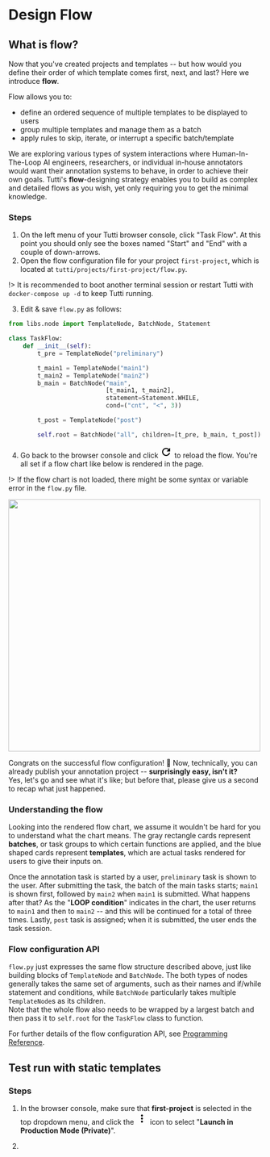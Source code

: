 # Design Flow

## What is flow?

Now that you've created projects and templates -- but how would you define their order of which template comes first, next, and last?
Here we introduce **flow**.

Flow allows you to:
- define an ordered sequence of multiple templates to be displayed to users
- group multiple templates and manage them as a batch
- apply rules to skip, iterate, or interrupt a specific batch/template

We are exploring various types of system interactions where Human-In-The-Loop AI engineers, researchers, or individual in-house annotators would want their annotation systems to behave, in order to achieve their own goals.
Tutti's **flow**-designing strategy enables you to build as complex and detailed flows as you wish, yet only requiring you to get the minimal knowledge.

### Steps

1. On the left menu of your Tutti browser console, click "Task Flow". At this point you should only see the boxes named "Start" and "End" with a couple of down-arrows.
2. Open the flow configuration file for your project `first-project`, which is located at `tutti/projects/first-project/flow.py`.

  !> It is recommended to boot another terminal session or restart Tutti with `docker-compose up -d` to keep Tutti running.

3. Edit & save `flow.py` as follows:

  ```python
  from libs.node import TemplateNode, BatchNode, Statement
  
  class TaskFlow:
      def __init__(self):
          t_pre = TemplateNode("preliminary")
  
          t_main1 = TemplateNode("main1")
          t_main2 = TemplateNode("main2")
          b_main = BatchNode("main",
                             [t_main1, t_main2],
                             statement=Statement.WHILE,
                             cond=("cnt", "<", 3))

          t_post = TemplateNode("post")
  
          self.root = BatchNode("all", children=[t_pre, b_main, t_post])
  ```

4. Go back to the browser console and click <svg width="24" height="24" viewBox="0 0 24 24"><path d="M17.65,6.35C16.2,4.9 14.21,4 12,4A8,8 0 0,0 4,12A8,8 0 0,0 12,20C15.73,20 18.84,17.45 19.73,14H17.65C16.83,16.33 14.61,18 12,18A6,6 0 0,1 6,12A6,6 0 0,1 12,6C13.66,6 15.14,6.69 16.22,7.78L13,11H20V4L17.65,6.35Z" /></svg> to reload the flow.
  You're all set if a flow chart like below is rendered in the page.

  !> If the flow chart is not loaded, there might be some syntax or variable error in the `flow.py` file.

  <img src="./_media/flow.png" width="500" />

Congrats on the successful flow configuration! :tada:
Now, technically, you can already publish your annotation project -- **surprisingly easy, isn't it?**  
Yes, let's go and see what it's like; but before that, please give us a second to recap what just happened.

### Understanding the flow

Looking into the rendered flow chart, we assume it wouldn't be hard for you to understand what the chart means.
The gray rectangle cards represent **batches**, or task groups to which certain functions are applied, and the blue shaped cards represent **templates**, which are actual tasks rendered for users to give their inputs on.

Once the annotation task is started by a user, `preliminary` task is shown to the user.
After submitting the task, the batch of the main tasks starts; `main1` is shown first, followed by `main2` when `main1` is submitted.
What happens after that?
As the "**LOOP condition**" indicates in the chart, the user returns to `main1` and then to `main2` -- and this will be continued for a total of three times.
Lastly, `post` task is assigned; when it is submitted, the user ends the task session.

### Flow configuration API

`flow.py` just expresses the same flow structure described above, just like building blocks of `TemplateNode` and `BatchNode`.
The both types of nodes generally takes the same set of arguments, such as their names and if/while statement and conditions, while `BatchNode` particularly takes multiple `TemplateNode`s as its children.  
Note that the whole flow also needs to be wrapped by a largest batch and then pass it to `self.root` for the `TaskFlow` class to function.

For further details of the flow configuration API, see [Programming Reference](./guide/ref.md).

## Test run with static templates

### Steps

1. In the browser console, make sure that **first-project** is selected in the top dropdown menu, and click the <svg width="24" height="24" viewBox="0 0 24 24"><path d="M12,16A2,2 0 0,1 14,18A2,2 0 0,1 12,20A2,2 0 0,1 10,18A2,2 0 0,1 12,16M12,10A2,2 0 0,1 14,12A2,2 0 0,1 12,14A2,2 0 0,1 10,12A2,2 0 0,1 12,10M12,4A2,2 0 0,1 14,6A2,2 0 0,1 12,8A2,2 0 0,1 10,6A2,2 0 0,1 12,4Z" /></svg> icon to select "**Launch in Production Mode (Private)**".

2. 
